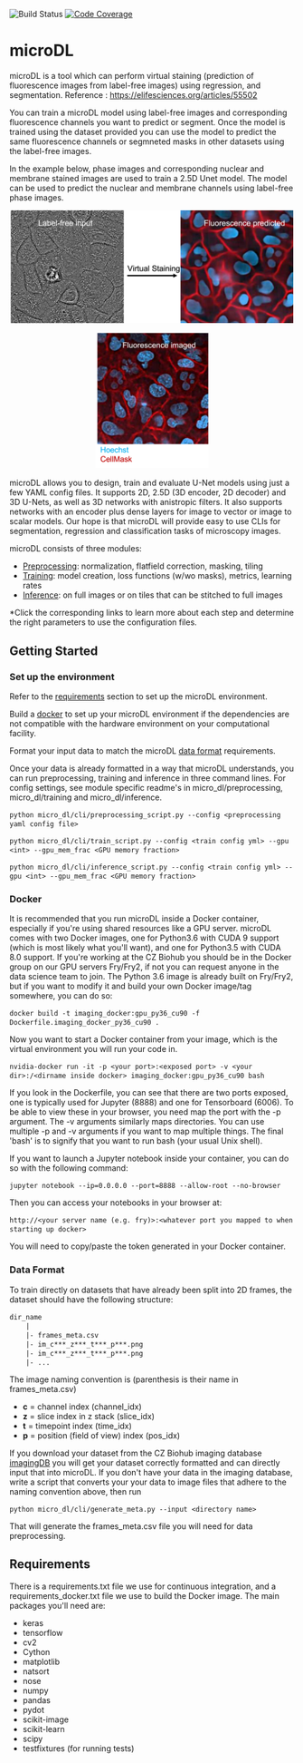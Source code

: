 ![Build Status](https://github.com/czbiohub/microDL/workflows/build/badge.svg)
[![Code Coverage](https://codecov.io/gh/czbiohub/microDL/branch/master/graphs/badge.svg)](https://codecov.io/gh/czbiohub/microDL)

# microDL

microDL is a tool which can perform virtual staining (prediction of fluorescence images from label-free images) using regression, and segmentation. 
Reference : https://elifesciences.org/articles/55502

You can train a microDL model using label-free images and corresponding fluorescence channels you want to predict or segment. 
Once the model is trained using the dataset provided you can use the model to predict the same fluorescence channels or segmneted masks in other datasets using the label-free images.

In the example below, phase images and corresponding nuclear and membrane stained images are used to train a 2.5D Unet model.
The model can be used to predict the nuclear and membrane channels using label-free phase images.

<p align="center">
    <img width="500" src="./figures/Picture5.png">
<p/>

<p align="center">
    <img width="200" src="./figures/Picture3.png">
<p/>

microDL allows you to design, train and evaluate U-Net models using just a few YAML config files. It supports 2D, 2.5D (3D encoder, 2D decoder) and 3D U-Nets, as well as 3D networks with anistropic filters. It also supports networks with an encoder plus dense layers for image to vector or image to scalar models. Our hope is that microDL will provide easy to use CLIs for segmentation, regression and classification tasks of microscopy images. 

microDL consists of three modules:

* [Preprocessing](https://github.com/mehta-lab/microDL/blob/microDL-documentation/micro_dl/preprocessing/readme.md): normalization, flatfield correction, masking, tiling
* [Training](https://github.com/mehta-lab/microDL/blob/microDL-documentation/micro_dl/train/readme.md): model creation, loss functions (w/wo masks), metrics, learning rates
* [Inference](https://github.com/mehta-lab/microDL/blob/microDL-documentation/micro_dl/inference/readme.md): on full images or on tiles that can be stitched to full images

*Click the corresponding links to learn more about each step and determine the right parameters to use the configuration files.

## Getting Started

### Set up the environment
Refer to the [requirements](#Requirements) section to set up the microDL environment.

Build a [docker](#Docker) to set up your microDL environment if the dependencies are not compatible with the hardware environment on your computational facility.

Format your input data to match the microDL [data format](#Data-Format) requirements.

Once your data is already formatted in a way that microDL understands, you can run preprocessing, training and inference in three command lines.
For config settings, see module specific readme's in micro_dl/preprocessing, micro_dl/training and micro_dl/inference.

```buildoutcfg
python micro_dl/cli/preprocessing_script.py --config <preprocessing yaml config file>
```
```buildoutcfg
python micro_dl/cli/train_script.py --config <train config yml> --gpu <int> --gpu_mem_frac <GPU memory fraction>
```
```buildoutcfg
python micro_dl/cli/inference_script.py --config <train config yml> --gpu <int> --gpu_mem_frac <GPU memory fraction>
```

### Docker

It is recommended that you run microDL inside a Docker container, especially if you're using shared resources like a GPU server. microDL comes with two Docker images, one for Python3.6 with CUDA 9 support (which is most likely what
you'll want), and one for Python3.5 with CUDA 8.0 support. If you're working at the CZ Biohub you should be in the Docker group on our GPU servers Fry/Fry2, if not you can request anyone in the data science team to join. The Python 3.6 image is already built on Fry/Fry2, but if you want to modify it and build your own Docker image/tag somewhere,
you can do so:
```buildoutcfg
docker build -t imaging_docker:gpu_py36_cu90 -f Dockerfile.imaging_docker_py36_cu90 .
```
Now you want to start a Docker container from your image, which is the virtual environment you will run your code in.
```buildoutcfg
nvidia-docker run -it -p <your port>:<exposed port> -v <your dir>:/<dirname inside docker> imaging_docker:gpu_py36_cu90 bash
```
If you look in the Dockerfile, you can see that there are two ports exposed, one is typically used for Jupyter (8888)
and one for Tensorboard (6006). To be able to view these in your browser, you need map the port with the -p argument.
The -v arguments similarly maps directories. You can use multiple -p and -v arguments if you want to map multiple things.
The final 'bash' is to signify that you want to run bash (your usual Unix shell). 

If you want to launch a Jupyter notebook inside your container, you can do so with the following command:
```buildoutcfg
jupyter notebook --ip=0.0.0.0 --port=8888 --allow-root --no-browser
```
Then you can access your notebooks in your browser at:
```buildoutcfg
http://<your server name (e.g. fry)>:<whatever port you mapped to when starting up docker>
```
You will need to copy/paste the token generated in your Docker container.

### Data Format

To train directly on datasets that have already been split into 2D frames, the dataset
should have the following structure:

```buildoutcfg
dir_name
    |
    |- frames_meta.csv
    |- im_c***_z***_t***_p***.png
    |- im_c***_z***_t***_p***.png
    |- ...
```
The image naming convention is (parenthesis is their name in frames_meta.csv)
* **c** = channel index     (channel_idx)
* **z** = slice index in z stack (slice_idx)
* **t** = timepoint index   (time_idx)
* **p** = position (field of view) index (pos_idx)

If you download your dataset from the CZ Biohub imaging database [imagingDB](https://github.com/czbiohub/imagingDB)
you will get your dataset correctly formatted and can directly input that into microDL.
If you don't have your data in the imaging database, write a script that converts your 
your data to image files that adhere to the naming convention above, then run 

```buildoutcfg
python micro_dl/cli/generate_meta.py --input <directory name>
```
That will generate the frames_meta.csv file you will need for data preprocessing.


## Requirements

There is a requirements.txt file we use for continuous integration, and a requirements_docker.txt file we use to build the Docker image. The main packages you'll need are:

* keras
* tensorflow
* cv2
* Cython
* matplotlib
* natsort
* nose
* numpy
* pandas
* pydot
* scikit-image
* scikit-learn
* scipy
* testfixtures (for running tests)

